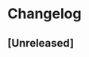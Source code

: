 <!--
Usage:

Change log entries are to be added to the Unreleased section under the
appropriate stanza (see below). Each entry is required to include a tag and
the Github issue reference in the following format:

* (<tag>) \#<issue-number> message

The tag should consist of where the change is being made ex. (x/staking), (store)
The issue numbers will later be link-ified during the release process so you do
not have to worry about including a link manually, but you can if you wish.

Types of changes (Stanzas):

"Features" for new features.
"Improvements" for changes in existing functionality.
"Deprecated" for soon-to-be removed features.
"Bug Fixes" for any bug fixes.
"Client Breaking" for breaking CLIs, Protobuf, gRPC and REST routes used by end-users/reporters.
"API Breaking" for breaking exported APIs.
"State Machine Breaking" for any changes that result in a different AppState given same genesisState and txList.
Ref: https://keepachangelog.com/en/1.0.0/ and https://github.com/cosmos/cosmos-sdk/blob/main/CHANGELOG.md
-->

# Changelog

## [Unreleased]

<!-- ### Features

### Improvements

### Deprecated

### Bug Fixes

### Client Breaking

### API Breaking

### State Machine Breaking -->